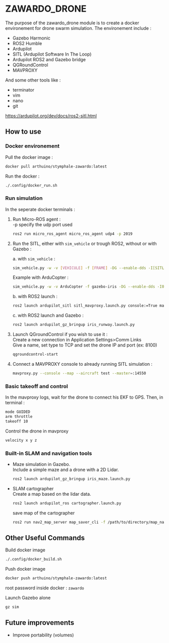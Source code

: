 # ZAWARDO_DRONE

The purpose of the zawardo_drone module is to create a docker environement for drone swarm simulation.
The environement include :

- Gazebo Harmonic
- ROS2 Humble
- Ardupilot
- SITL (Ardupilot Software In The Loop)
- Ardupilot ROS2 and Gazebo bridge
- QGRoundControl
- MAVPROXY

And some other tools like :

- terminator
- vim
- nano
- git

<https://ardupilot.org/dev/docs/ros2-sitl.html>

## How to use

### Docker environement

Pull the docker image :

```bash
docker pull arthuino/stymphale-zawardo:latest
```

Run the docker :

```bash
./.config/docker_run.sh
```

### Run simulation

In the seperate docker terminals :

1. Run Micro-ROS agent : \
-p specify the udp port used

    ```bash
    ros2 run micro_ros_agent micro_ros_agent udp4 -p 2019
    ```

2. Run the SITL, either with ```sim_vehicle``` or trough ROS2, without or with Gazebo :

    a. with ```sim_vehicle``` :

    ```bash
    sim_vehicle.py -w -v [VEHICULE] -f [FRAME] -DG --enable-dds -I[SITL instance ID] --out=tcpin:[IP]:[PORT] --console --map
    ```

    Example with ArduCopter :

    ```bash
    sim_vehicle.py -w -v ArduCopter -f gazebo-iris -DG --enable-dds -I0 --out=tcpin:0.0.0.0:8100  --console --map
    ```

    b. with ROS2 launch :

    ```bash
    ros2 launch ardupilot_sitl sitl_mavproxy.launch.py console:=True map:=True
    ```

    c. with ROS2 launch and Gazebo :

    ```bash
    ros2 launch ardupilot_gz_bringup iris_runway.launch.py
    ```

3. Launch QGroundControl if you wish to use it : \
Create a new connection in Application Settings>Comm Links \
Give a name, set type to TCP and set the drone IP and port (ex: 8100)

    ```bash
    qgroundcontrol-start
    ```

4. Connect a MAVPROXY console to already running SITL simulation :

    ```bash
    mavproxy.py --console --map --aircraft test --master=:14550
    ```

### Basic takeoff and control

In the mavproxy logs, wait for the drone to connect his EKF to GPS.
Then, in terminal :

```bash
mode GUIDED
arm throttle
takeoff 10
```

Control the drone in mavproxy

```bash
velocity x y z
```

### Built-in SLAM and navigation tools

- Maze simulation in Gazebo. \
Include a simple maze and a drone with a 2D Lidar.

    ```bash
    ros2 launch ardupilot_gz_bringup iris_maze.launch.py
    ```

- SLAM cartographer \
Create a map based on the lidar data.

    ```bash
    ros2 launch ardupilot_ros cartographer.launch.py
    ```

    save map of the cartographer

    ```bash
    ros2 run nav2_map_server map_saver_cli -f /path/to/directory/map_name
    ```

## Other Useful Commands

Build docker image

```bash
./.config/docker_build.sh
```

Push docker image

```bash
docker push arthuino/stymphale-zawardo:latest
```

root password inside docker : ``zawardo``

Launch Gazebo alone

```bash
gz sim
```

## Future improvements

- Improve portability (volumes)
